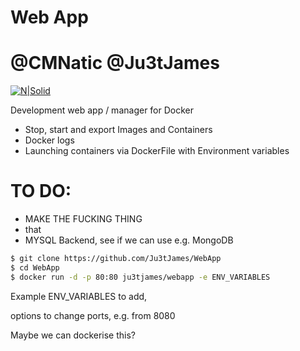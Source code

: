 # Web App
# @CMNatic @Ju3tJames

[![N|Solid](https://cldup.com/dTxpPi9lDf.thumb.png)](https://nodesource.com/products/nsolid)

Development web app / manager for Docker

  - Stop, start and export Images and Containers
  - Docker logs
  - Launching containers via DockerFile with Environment variables

# TO DO:
  - MAKE THE FUCKING THING
  - that
  - MYSQL Backend, see if we can use e.g. MongoDB

```sh
$ git clone https://github.com/Ju3tJames/WebApp
$ cd WebApp
$ docker run -d -p 80:80 ju3tjames/webapp -e ENV_VARIABLES
```

Example ENV_VARIABLES to add,

options to change ports, e.g. from 8080

Maybe we can dockerise this?